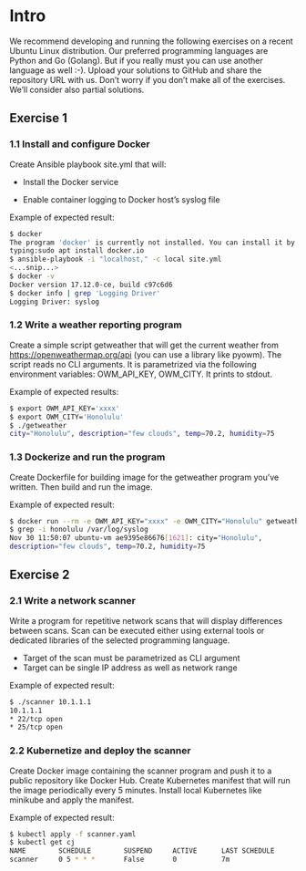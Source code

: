 # Intro

We recommend developing and running the following exercises on a recent
Ubuntu Linux distribution.
Our preferred programming languages are Python and Go (Golang). But if you
really must you can use another language as well :-).
Upload your solutions to GitHub and share the repository URL with us.
Don’t worry if you don’t make all of the exercises. We’ll consider also partial
solutions.

## Exercise 1

### 1.1 Install and configure Docker

Create Ansible playbook site.yml that will:

- Install the Docker service

- Enable container logging to Docker host’s syslog file

Example of expected result:

```bash
$ docker
The program 'docker' is currently not installed. You can install it by
typing:sudo apt install docker.io
$ ansible-playbook -i "localhost," -c local site.yml
<...snip...>
$ docker -v
Docker version 17.12.0-ce, build c97c6d6
$ docker info | grep 'Logging Driver'
Logging Driver: syslog
```

### 1.2 Write a weather reporting program

Create a simple script getweather that will get the current weather from
https://openweathermap.org/api (you can use a library like pyowm). The script
reads no CLI arguments. It is parametrized via the following environment
variables: OWM_API_KEY, OWM_CITY. It prints to stdout.

Example of expected results:

```bash
$ export OWM_API_KEY='xxxx'
$ export OWM_CITY='Honolulu'
$ ./getweather
city="Honolulu", description="few clouds", temp=70.2, humidity=75
```

### 1.3 Dockerize and run the program

Create Dockerfile for building image for the getweather program you’ve written.
Then build and run the image.

Example of expected result:

```bash
$ docker run --rm -e OWM_API_KEY="xxxx" -e OWM_CITY="Honolulu" getweather:dev
$ grep -i honolulu /var/log/syslog
Nov 30 11:50:07 ubuntu-vm ae9395e86676[1621]: city="Honolulu",
description="few clouds", temp=70.2, humidity=75
```

## Exercise 2

### 2.1 Write a network scanner

Write a program for repetitive network scans that will display differences between
scans. Scan can be executed either using external tools or dedicated libraries of
the selected programming language.

- Target of the scan must be parametrized as CLI argument
- Target can be single IP address as well as network range

Example of expected result:

```bash
$ ./scanner 10.1.1.1
10.1.1.1
* 22/tcp open
* 25/tcp open
```

### 2.2 Kubernetize and deploy the scanner

Create Docker image containing the scanner program and push it to a public
repository like Docker Hub. Create Kubernetes manifest that will run the image
periodically every 5 minutes. Install local Kubernetes like minikube and apply
the manifest.

Example of expected result:

```bash
$ kubectl apply -f scanner.yaml
$ kubectl get cj
NAME        SCHEDULE        SUSPEND     ACTIVE      LAST SCHEDULE       AGE
scanner     0 5 * * *       False       0           7m                  13m
```